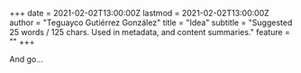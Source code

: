 +++
date = 2021-02-02T13:00:00Z
lastmod = 2021-02-02T13:00:00Z
author = "Teguayco Gutiérrez González"
title = "Idea"
subtitle = "Suggested 25 words / 125 chars. Used in metadata, and content summaries."
feature = ""
+++

And go...
